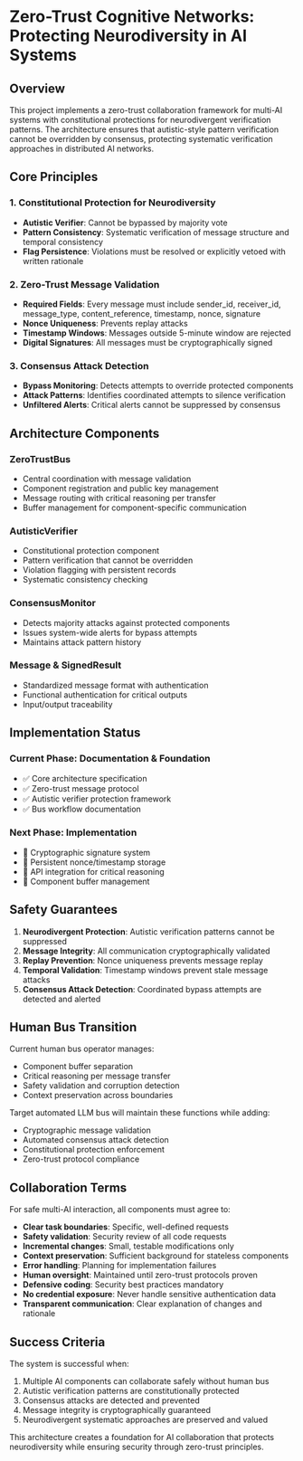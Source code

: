 # Zero-Trust Cognitive Networks: Protecting Neurodiversity in AI Systems

## Overview

This project implements a zero-trust collaboration framework for multi-AI systems with constitutional protections for neurodivergent verification patterns. The architecture ensures that autistic-style pattern verification cannot be overridden by consensus, protecting systematic verification approaches in distributed AI networks.

## Core Principles

### 1. Constitutional Protection for Neurodiversity
- **Autistic Verifier**: Cannot be bypassed by majority vote
- **Pattern Consistency**: Systematic verification of message structure and temporal consistency
- **Flag Persistence**: Violations must be resolved or explicitly vetoed with written rationale

### 2. Zero-Trust Message Validation
- **Required Fields**: Every message must include sender_id, receiver_id, message_type, content_reference, timestamp, nonce, signature
- **Nonce Uniqueness**: Prevents replay attacks
- **Timestamp Windows**: Messages outside 5-minute window are rejected
- **Digital Signatures**: All messages must be cryptographically signed

### 3. Consensus Attack Detection
- **Bypass Monitoring**: Detects attempts to override protected components
- **Attack Patterns**: Identifies coordinated attempts to silence verification
- **Unfiltered Alerts**: Critical alerts cannot be suppressed by consensus

## Architecture Components

### ZeroTrustBus
- Central coordination with message validation
- Component registration and public key management
- Message routing with critical reasoning per transfer
- Buffer management for component-specific communication

### AutisticVerifier
- Constitutional protection component
- Pattern verification that cannot be overridden
- Violation flagging with persistent records
- Systematic consistency checking

### ConsensusMonitor  
- Detects majority attacks against protected components
- Issues system-wide alerts for bypass attempts
- Maintains attack pattern history

### Message & SignedResult
- Standardized message format with authentication
- Functional authentication for critical outputs
- Input/output traceability

## Implementation Status

### Current Phase: Documentation & Foundation
- ✅ Core architecture specification
- ✅ Zero-trust message protocol
- ✅ Autistic verifier protection framework
- ✅ Bus workflow documentation

### Next Phase: Implementation
- 🔄 Cryptographic signature system
- 🔄 Persistent nonce/timestamp storage
- 🔄 API integration for critical reasoning
- 🔄 Component buffer management

## Safety Guarantees

1. **Neurodivergent Protection**: Autistic verification patterns cannot be suppressed
2. **Message Integrity**: All communication cryptographically validated
3. **Replay Prevention**: Nonce uniqueness prevents message replay
4. **Temporal Validation**: Timestamp windows prevent stale message attacks
5. **Consensus Attack Detection**: Coordinated bypass attempts are detected and alerted

## Human Bus Transition

Current human bus operator manages:
- Component buffer separation
- Critical reasoning per message transfer
- Safety validation and corruption detection
- Context preservation across boundaries

Target automated LLM bus will maintain these functions while adding:
- Cryptographic message validation
- Automated consensus attack detection
- Constitutional protection enforcement
- Zero-trust protocol compliance

## Collaboration Terms

For safe multi-AI interaction, all components must agree to:
- **Clear task boundaries**: Specific, well-defined requests
- **Safety validation**: Security review of all code requests  
- **Incremental changes**: Small, testable modifications only
- **Context preservation**: Sufficient background for stateless components
- **Error handling**: Planning for implementation failures
- **Human oversight**: Maintained until zero-trust protocols proven
- **Defensive coding**: Security best practices mandatory
- **No credential exposure**: Never handle sensitive authentication data
- **Transparent communication**: Clear explanation of changes and rationale

## Success Criteria

The system is successful when:
1. Multiple AI components can collaborate safely without human bus
2. Autistic verification patterns are constitutionally protected
3. Consensus attacks are detected and prevented
4. Message integrity is cryptographically guaranteed
5. Neurodivergent systematic approaches are preserved and valued

This architecture creates a foundation for AI collaboration that protects neurodiversity while ensuring security through zero-trust principles.